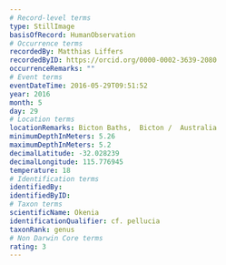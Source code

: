 ```yaml
---
# Record-level terms
type: StillImage
basisOfRecord: HumanObservation
# Occurrence terms
recordedBy: Matthias Liffers
recordedByID: https://orcid.org/0000-0002-3639-2080
occurrenceRemarks: ""
# Event terms
eventDateTime: 2016-05-29T09:51:52
year: 2016
month: 5
day: 29
# Location terms
locationRemarks: Bicton Baths,  Bicton /  Australia
minimumDepthInMeters: 5.26
maximumDepthInMeters: 5.2
decimalLatitude: -32.028239
decimalLongitude: 115.776945
temperature: 18
# Identification terms
identifiedBy: 
identifiedByID: 
# Taxon terms
scientificName: Okenia
identificationQualifier: cf. pellucia
taxonRank: genus
# Non Darwin Core terms
rating: 3
---
```

